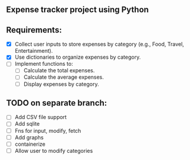 ## Expense tracker project using Python

## Requirements:
- [x] Collect user inputs to store expenses by category (e.g., Food, Travel, Entertainment).
- [x] Use dictionaries to organize expenses by category.
- [ ] Implement functions to:
    - [ ] Calculate the total expenses.
    - [ ] Calculate the average expenses.
    - [ ] Display expenses by category.

## TODO on separate branch:
- [ ] Add CSV file support
- [ ] Add sqlite
- [ ] Fns for input, modify, fetch
- [ ] Add graphs
- [ ] containerize
- [ ] Allow user to modify categories